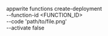 appwrite functions create-deployment \
    --function-id <FUNCTION_ID> \
    --code 'path/to/file.png' \
    --activate false
